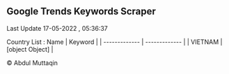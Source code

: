

## Google Trends Keywords Scraper 
 
Last Update 17-05-2022 , 05:36:37

Country List :
 Name  | Keyword |
| ------------- | ------------- |
| VIETNAM | [object Object] |



© Abdul Muttaqin 
